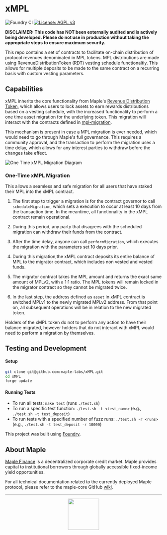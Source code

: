 # xMPL

![Foundry CI](https://github.com/maple-labs/loan/actions/workflows/push-to-main.yml/badge.svg) [![License: AGPL v3](https://img.shields.io/badge/License-AGPL%20v3-blue.svg)](https://www.gnu.org/licenses/agpl-3.0)

**DISCLAIMER: This code has NOT been externally audited and is actively being developed. Please do not use in production without taking the appropriate steps to ensure maximum security.**

This repo contains a set of contracts to facilitate on-chain distribution of protocol revenues denominated in MPL tokens. MPL distributions are made using RevenueDistributionToken (RDT) vesting schedule functionaltiy. This allows for multiple deposits to be made to the same contract on a recurring basis with custom vesting parameters.

## Capabilities

xMPL inherits the core functionality from Maple's [Revenue Distribution Token](https://github.com/maple-labs/revenue-distribution-token), which allows users to lock assets to earn rewards distributions based on a vesting schedule, with the increased functionality to perform a one time asset migration for the underlying token. This migration will interact with the contracts defined in [mpl-migration](https://github.com/maple-labs/mpl-migration).

This mechanism is present in case a MPL migration is ever needed, which would need to go through Maple's full governance. This requires a community approval, and the transaction to perform the migration uses a time delay, which allows for any interest parties to withdraw before the changes take effect.

![One Time xMPL Migration Diagram](https://user-images.githubusercontent.com/44272939/156459811-1a4b623c-932a-4ac4-b9e7-147ccfa1c6ca.png)

### One-Time xMPL Migration

This allows a seamless and safe migration for all users that have staked their MPL into the xMPL contract.

1. The first step to trigger a migration is for the contract governor to call `scheduleMigration`, which sets a execution to occur at least 10 days from the transaction time. In the meantime, all functionality in the xMPL contract remain operational.

2. During this period, any party that disagrees with the scheduled migration can withdraw their funds from the contract.

3. After the time delay, anyone can call `performMigration`, which executes the migration with the parameters set 10 days prior.

4. During this migration,the xMPL contract deposits its entire balance of MPL to the migrator contract, which includes non vested and vested funds.

5. The migrator contract takes the MPL amount and returns the exact same amount of MPLv2, with a 1:1 ratio. The MPL tokens will remain locked in the migrator contract so they cannot be migrated twice.

6. In the last step, the address defined as `asset` in xMPL contract is switched MPLv1 to the newly migrated MPLv2 address. From that point on, all subsequent operations will be in relation to the new migrated token.

Holders of the xMPL token do not to perform any action to have their balance migrated, however holders that do not interact with xMPL would need to perform a migration by themselves.

## Testing and Development
#### Setup
```sh
git clone git@github.com:maple-labs/xMPL.git
cd xMPL
forge update
```
#### Running Tests
- To run all tests: `make test` (runs `./test.sh`)
- To run a specific test function: `./test.sh -t <test_name>` (e.g., `./test.sh -t test_deposit`)
- To run tests with a specified number of fuzz runs: `./test.sh -r <runs>` (e.g., `./test.sh -t test_deposit -r 10000`)

This project was built using [Foundry](https://github.com/gakonst/Foundry).

## About Maple
[Maple Finance](https://maple.finance) is a decentralized corporate credit market. Maple provides capital to institutional borrowers through globally accessible fixed-income yield opportunities.

For all technical documentation related to the currently deployed Maple protocol, please refer to the maple-core GitHub [wiki](https://github.com/maple-labs/maple-core/wiki).

---

<p align="center">
  <img src="https://user-images.githubusercontent.com/44272939/116272804-33e78d00-a74f-11eb-97ab-77b7e13dc663.png" height="100" />
</p>
